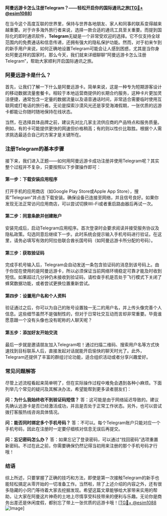 **阿曼远游卡怎么注册Telegram？——轻松开启你的国际通讯之旅[[TG💪+ @esim1088](https://t.me/s/esim1088)]**

在当今这个高度互联的世界里，保持与世界各地朋友、家人和同事的联系变得越来越重要。对于许多海外旅行者来说，选择一款合适的通讯工具至关重要。而提到国际化的即时通讯软件，**Telegram**无疑是一个非常受欢迎的选择。它不仅支持全球范围内的免费通话和信息传递，还拥有强大的隐私保护功能。然而，对于初来乍到的新手用户来说，如何正确地设置Telegram可能会让人感到困惑，尤其是当你身处阿曼这样的国家时。那么今天，我们就来详细聊聊“阿曼远游卡怎么注册Telegram”，帮助大家顺利开启国际通讯之旅。

### 阿曼远游卡是什么？

首先，让我们了解一下什么是阿曼远游卡。简单来说，这是一种专为短期游客设计的移动数据流量套餐卡。相较于本地运营商提供的长期合约服务，这种卡片更加灵活便捷，通常包含一定量的数据流量以及语音通话时间，非常适合需要临时使用互联网或打电话的旅行者。无论是探索沙漠风光还是享受海滩假期，一张优质的远游卡都能让你随时随地保持在线状态。

当然，在选择具体品牌之前，建议先对比几家主流供应商的产品特点和服务质量。例如，有的卡可能提供更快的网速但价格稍高；有的则以性价比取胜。根据个人需求挑选最适合自己的方案才是关键所在。

### 注册Telegram的基本步骤

接下来，我们进入正题——如何用阿曼远游卡成功注册并使用Telegram呢？其实整个过程并不复杂，只要按照以下步骤操作即可：

#### 第一步：下载安装应用程序
打开手机的应用商店（如Google Play Store或Apple App Store），搜索“Telegram”并点击下载安装。确保设备已连接至网络，并且信号良好。如果你发现无法正常访问应用商店，可以尝试切换Wi-Fi或者重启路由器后再试一次。

#### 第二步：同意条款并创建账户
安装完成后，启动Telegram应用程序。首次登录时会要求阅读并接受服务协议及隐私政策。勾选同意后继续下一步。此时系统会提示输入手机号码进行验证。在这里，请务必填写有效的阿拉伯联合酋长国号码（如阿曼远游卡所分配的号码）。

#### 第三步：获取验证码
完成手机号输入后，Telegram会自动发送一条包含验证码的消息到该号码上。由于你现在使用的是阿曼远游卡，所以必须保证当前网络环境稳定可靠才能及时收到短信。如果超过几分钟仍未接收到验证码，请检查手机是否处于飞行模式下关闭了蜂窝数据功能，或者尝试更换位置重新尝试。

#### 第四步：设置用户名和个人资料
验证通过之后，你可以为自己的账号设置独一无二的用户名，并上传头像完善个人信息。这些细节虽然不是强制性的，但对于日常社交互动而言却非常重要。毕竟谁愿意跟一个没有头像也没有昵称的人聊天呢？

#### 第五步：添加好友开始交流
最后一步就是邀请朋友加入Telegram啦！通过扫描二维码、搜索用户名等方式快速找到目标联系人后，直接发起对话就能开启愉快的聊天时光了。此外，Telegram还提供了丰富的群组讨论功能，适合组织活动或者分享兴趣爱好。

### 常见问题解答

尽管上述流程看起来简单明了，但在实际操作过程中难免会遇到各种小麻烦。下面列举几个常见的疑问及其解决办法，希望能帮到更多读者朋友们：

**问：为什么我始终收不到验证码短信？**
答：这可能是由于网络延迟导致的。建议先确认远游卡是否已经激活成功，并且是否处于正常工作状态。另外，也可以尝试拨打客服热线咨询具体情况。

**问：能否同时绑定多个手机号码？**
答：不可以。每个Telegram账户只能对应一个手机号码，因此在注册时一定要仔细核对信息无误后再提交。

**问：忘记密码怎么办？**
答：如果忘记了登录密码，可以通过“找回密码”选项重置新密码。不过在此之前，你需要确保仍然记得当初用来注册的那个手机号码才行哦！

### 结语

综上所述，只要掌握了正确的技巧和方法，即使是第一次接触Telegram的新手也能轻松搞定从零开始的一切准备工作。当然啦，除了上述介绍的内容之外，还有很多隐藏的小窍门等待着大家去挖掘发现。希望这篇文章能够给大家带来实用的帮助，让大家在阿曼这片神奇的土地上尽情享受科技带来的便利与乐趣。无论你是商务出差还是休闲度假，都别忘了带上一张优质的远游卡哦！[[TG💪+ @esim1088](https://t.me/s/esim1088) ![Image](https://i.postimg.cc/4NQfJmqS/Snipaste-2025-05-13-00-14-12.png)]